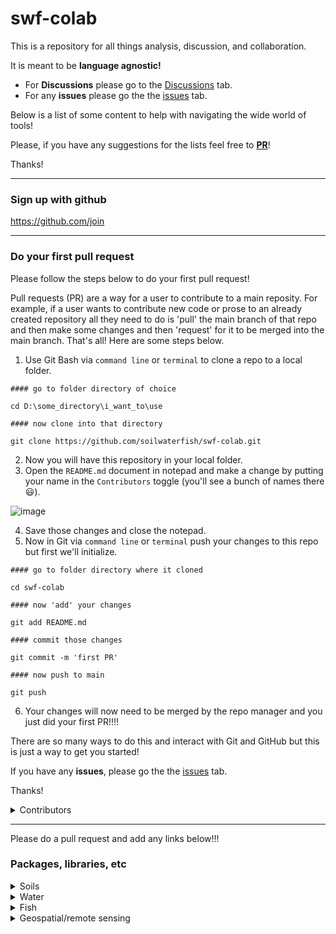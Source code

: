 # swf-colab
This is a repository for all things analysis, discussion, and collaboration. 

It is meant to be **language agnostic!**

* For **Discussions** please go to the [Discussions](https://github.com/soilwaterfish/swf-colab/discussions) tab.
* For any **issues** please go the the [issues](https://github.com/soilwaterfish/swf-colab/issues) tab. 

Below is a list of some content to help with navigating the wide world of tools! 

Please, if you have any suggestions for the lists feel free to [**PR**](https://github.com/soilwaterfish/swf-colab/pulls)! 

Thanks!

---

### Sign up with github  

https://github.com/join

---
### Do your first pull request

Please follow the steps below to do your first pull request!  

Pull requests (PR) are a way for a user to contribute to a main reposity. For example, if a user wants to contribute new code or prose to an already created repository all they need to do is 'pull' the main branch of that repo and then make some changes and then 'request' for it to be merged into the main branch. That's all! Here are some steps below. 

1. Use Git Bash via `command line` or `terminal` to clone a repo to a local folder.
```
#### go to folder directory of choice

cd D:\some_directory\i_want_to\use

#### now clone into that directory

git clone https://github.com/soilwaterfish/swf-colab.git
```
2. Now you will have this repository in your local folder.
3. Open the `README.md` document in notepad and make a change by putting your name in the `Contributors` toggle (you'll see a bunch of names there 😃).

![image](https://github.com/soilwaterfish/swf-colab/assets/43348065/9a276b89-4077-4117-87cd-c4a97582af03)

4. Save those changes and close the notepad.
5. Now in Git via `command line` or `terminal` push your changes to this repo but first we'll initialize.

```
#### go to folder directory where it cloned

cd swf-colab

#### now 'add' your changes

git add README.md

#### commit those changes

git commit -m 'first PR'

#### now push to main

git push
```

6. Your changes will now need to be merged by the repo manager and you just did your first PR!!!!

There are so many ways to do this and interact with Git and GitHub but this is just a way to get you started!

If you have any **issues**, please go the the [issues](https://github.com/soilwaterfish/swf-colab/issues) tab.

Thanks!

<details>

<summary>Contributors</summary>

Josh Erickson

</details>  

---  

Please do a pull request and add any links below!!!  

### Packages, libraries, etc  

<details>
<summary>Soils</summary>

##### R

-   [soilDB](https://github.com/ncss-tech/soilDB)
-   [aqp](https://github.com/ncss-tech/aqp)
-   [sharpshootR](https://github.com/ncss-tech/sharpshootR)
-   [SoilTaxonomy](https://github.com/ncss-tech/SoilTaxonomy)

</details>


<details>
<summary>Water</summary>

##### Python  

-  [pygeohydro](https://github.com/hyriver/pygeohydro)
-  [hyriver](https://docs.hyriver.io/) 
-  [noaa](https://github.com/paulokuong/noaa)

##### R  

- [nhdplusTools](https://github.com/USGS-R/nhdplusTools) 
- [dataRetrieval](https://github.com/DOI-USGS/dataRetrieval) 
- [riverdist](https://github.com/mbtyers/riverdist)
- [nhdR](https://github.com/jsta/nhdR)
- [hydrolinks](https://github.com/lawinslow/hydrolinks)
- [HydroData](https://github.com/mikejohnson51/HydroData)
- [FedData](https://github.com/ropensci/FedData)
- [snotelr](https://github.com/bluegreen-labs/snotelr)
- [whitewater](https://github.com/joshualerickson/whitewater)
- [gwavr](https://github.com/joshualerickson/gwavr)
- [rnoaa](https://github.com/ropensci/rnoaa)

</details>

<details>
<summary>Fish</summary>
</details>

<details>
<summary>Geospatial/remote sensing</summary>

</details>
